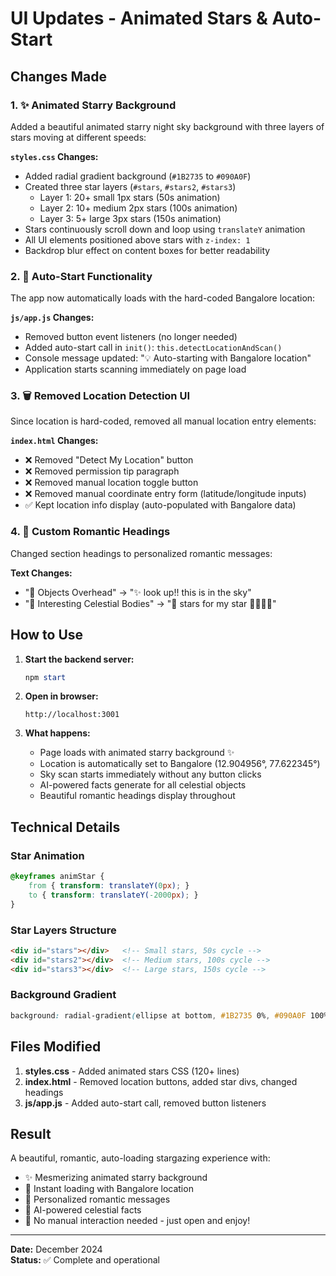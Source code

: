# UI Updates - Animated Stars & Auto-Start

## Changes Made

### 1. ✨ Animated Starry Background
Added a beautiful animated starry night sky background with three layers of stars moving at different speeds:

**`styles.css` Changes:**
- Added radial gradient background (`#1B2735` to `#090A0F`)
- Created three star layers (`#stars`, `#stars2`, `#stars3`)
  - Layer 1: 20+ small 1px stars (50s animation)
  - Layer 2: 10+ medium 2px stars (100s animation)  
  - Layer 3: 5+ large 3px stars (150s animation)
- Stars continuously scroll down and loop using `translateY` animation
- All UI elements positioned above stars with `z-index: 1`
- Backdrop blur effect on content boxes for better readability

### 2. 🚀 Auto-Start Functionality
The app now automatically loads with the hard-coded Bangalore location:

**`js/app.js` Changes:**
- Removed button event listeners (no longer needed)
- Added auto-start call in `init()`: `this.detectLocationAndScan()`
- Console message updated: "💡 Auto-starting with Bangalore location"
- Application starts scanning immediately on page load

### 3. 🗑️ Removed Location Detection UI
Since location is hard-coded, removed all manual location entry elements:

**`index.html` Changes:**
- ❌ Removed "Detect My Location" button
- ❌ Removed permission tip paragraph
- ❌ Removed manual location toggle button
- ❌ Removed manual coordinate entry form (latitude/longitude inputs)
- ✅ Kept location info display (auto-populated with Bangalore data)

### 4. 💖 Custom Romantic Headings
Changed section headings to personalized romantic messages:

**Text Changes:**
- "🔭 Objects Overhead" → "✨ look up!! this is in the sky"
- "🌌 Interesting Celestial Bodies" → "🤩 stars for my star 🤩🤩🤩🤩"

## How to Use

1. **Start the backend server:**
   ```powershell
   npm start
   ```

2. **Open in browser:**
   ```
   http://localhost:3001
   ```

3. **What happens:**
   - Page loads with animated starry background ✨
   - Location is automatically set to Bangalore (12.904956°, 77.622345°)
   - Sky scan starts immediately without any button clicks
   - AI-powered facts generate for all celestial objects
   - Beautiful romantic headings display throughout

## Technical Details

### Star Animation
```css
@keyframes animStar {
    from { transform: translateY(0px); }
    to { transform: translateY(-2000px); }
}
```

### Star Layers Structure
```html
<div id="stars"></div>   <!-- Small stars, 50s cycle -->
<div id="stars2"></div>  <!-- Medium stars, 100s cycle -->
<div id="stars3"></div>  <!-- Large stars, 150s cycle -->
```

### Background Gradient
```css
background: radial-gradient(ellipse at bottom, #1B2735 0%, #090A0F 100%);
```

## Files Modified

1. **styles.css** - Added animated stars CSS (120+ lines)
2. **index.html** - Removed location buttons, added star divs, changed headings
3. **js/app.js** - Added auto-start call, removed button listeners

## Result

A beautiful, romantic, auto-loading stargazing experience with:
- ✨ Mesmerizing animated starry background
- 🚀 Instant loading with Bangalore location
- 💖 Personalized romantic messages
- 🤖 AI-powered celestial facts
- 🌟 No manual interaction needed - just open and enjoy!

---

**Date:** December 2024  
**Status:** ✅ Complete and operational
